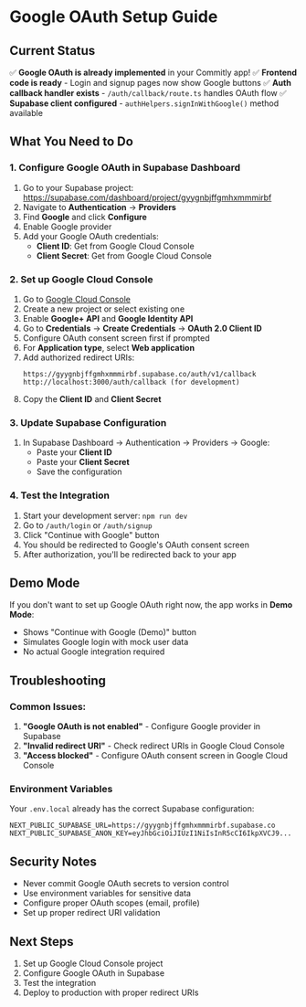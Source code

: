 # Google OAuth Setup Guide

## Current Status
✅ **Google OAuth is already implemented** in your Commitly app!
✅ **Frontend code is ready** - Login and signup pages now show Google buttons
✅ **Auth callback handler exists** - `/auth/callback/route.ts` handles OAuth flow
✅ **Supabase client configured** - `authHelpers.signInWithGoogle()` method available

## What You Need to Do

### 1. Configure Google OAuth in Supabase Dashboard

1. Go to your Supabase project: https://supabase.com/dashboard/project/gyygnbjffgmhxmmmirbf
2. Navigate to **Authentication** → **Providers**
3. Find **Google** and click **Configure**
4. Enable Google provider
5. Add your Google OAuth credentials:
   - **Client ID**: Get from Google Cloud Console
   - **Client Secret**: Get from Google Cloud Console

### 2. Set up Google Cloud Console

1. Go to [Google Cloud Console](https://console.cloud.google.com/)
2. Create a new project or select existing one
3. Enable **Google+ API** and **Google Identity API**
4. Go to **Credentials** → **Create Credentials** → **OAuth 2.0 Client ID**
5. Configure OAuth consent screen first if prompted
6. For **Application type**, select **Web application**
7. Add authorized redirect URIs:
   ```
   https://gyygnbjffgmhxmmmirbf.supabase.co/auth/v1/callback
   http://localhost:3000/auth/callback (for development)
   ```
8. Copy the **Client ID** and **Client Secret**

### 3. Update Supabase Configuration

1. In Supabase Dashboard → Authentication → Providers → Google:
   - Paste your **Client ID**
   - Paste your **Client Secret**
   - Save the configuration

### 4. Test the Integration

1. Start your development server: `npm run dev`
2. Go to `/auth/login` or `/auth/signup`
3. Click "Continue with Google" button
4. You should be redirected to Google's OAuth consent screen
5. After authorization, you'll be redirected back to your app

## Demo Mode

If you don't want to set up Google OAuth right now, the app works in **Demo Mode**:
- Shows "Continue with Google (Demo)" button
- Simulates Google login with mock user data
- No actual Google integration required

## Troubleshooting

### Common Issues:
1. **"Google OAuth is not enabled"** - Configure Google provider in Supabase
2. **"Invalid redirect URI"** - Check redirect URIs in Google Cloud Console
3. **"Access blocked"** - Configure OAuth consent screen in Google Cloud Console

### Environment Variables
Your `.env.local` already has the correct Supabase configuration:
```
NEXT_PUBLIC_SUPABASE_URL=https://gyygnbjffgmhxmmmirbf.supabase.co
NEXT_PUBLIC_SUPABASE_ANON_KEY=eyJhbGciOiJIUzI1NiIsInR5cCI6IkpXVCJ9...
```

## Security Notes

- Never commit Google OAuth secrets to version control
- Use environment variables for sensitive data
- Configure proper OAuth scopes (email, profile)
- Set up proper redirect URI validation

## Next Steps

1. Set up Google Cloud Console project
2. Configure Google OAuth in Supabase
3. Test the integration
4. Deploy to production with proper redirect URIs